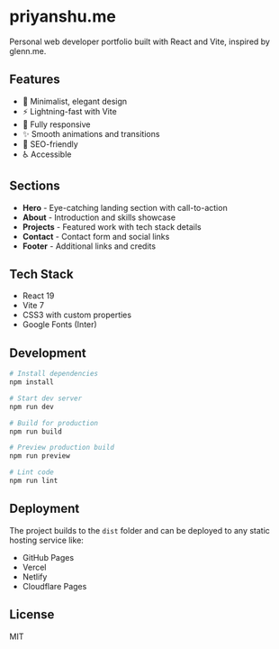 # priyanshu.me

Personal web developer portfolio built with React and Vite, inspired by glenn.me.

## Features

- 🎨 Minimalist, elegant design
- ⚡ Lightning-fast with Vite
- 📱 Fully responsive
- ✨ Smooth animations and transitions
- 🎯 SEO-friendly
- ♿ Accessible

## Sections

- **Hero** - Eye-catching landing section with call-to-action
- **About** - Introduction and skills showcase
- **Projects** - Featured work with tech stack details
- **Contact** - Contact form and social links
- **Footer** - Additional links and credits

## Tech Stack

- React 19
- Vite 7
- CSS3 with custom properties
- Google Fonts (Inter)

## Development

```bash
# Install dependencies
npm install

# Start dev server
npm run dev

# Build for production
npm run build

# Preview production build
npm run preview

# Lint code
npm run lint
```

## Deployment

The project builds to the `dist` folder and can be deployed to any static hosting service like:
- GitHub Pages
- Vercel
- Netlify
- Cloudflare Pages

## License

MIT